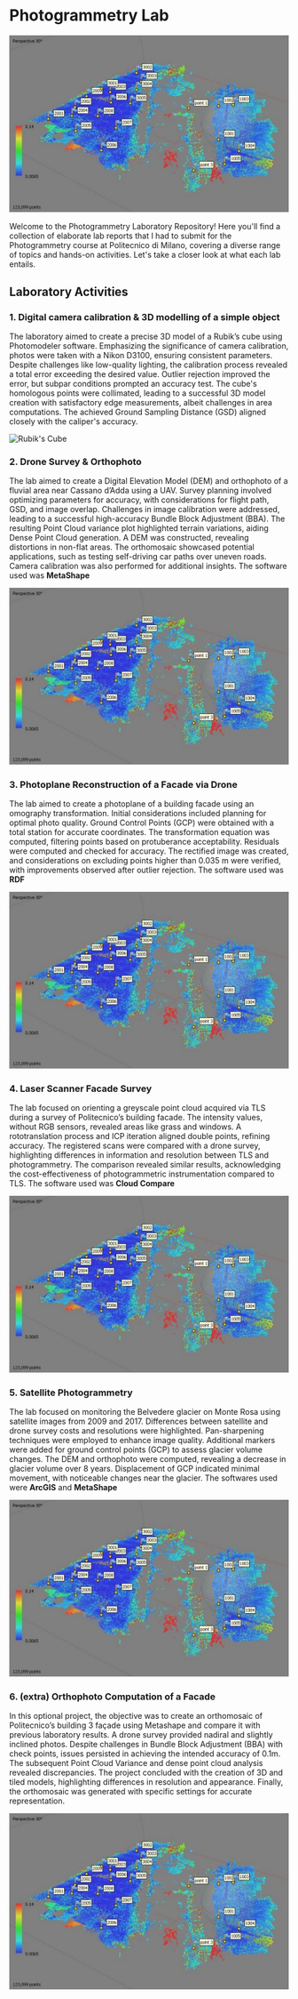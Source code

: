 # Photogrammetry Lab

![Rubik's Cube](images/pointcloud.jpg)

Welcome to the Photogrammetry Laboratory Repository! Here you'll find a collection of elaborate lab reports that I had to submit for the Photogrammetry course at Politecnico di Milano, covering a diverse range of topics and hands-on activities. Let's take a closer look at what each lab entails.

## Laboratory Activities

### 1. Digital camera calibration & 3D modelling of a simple object
The laboratory aimed to create a precise 3D model of a Rubik’s cube using Photomodeler software. Emphasizing the significance of camera calibration, photos were taken with a Nikon D3100, ensuring consistent parameters. Despite challenges like low-quality lighting, the calibration process revealed a total error exceeding the desired value. Outlier rejection improved the error, but subpar conditions prompted an accuracy test. The cube's homologous points were collimated, leading to a successful 3D model creation with satisfactory edge measurements, albeit challenges in area computations. The achieved Ground Sampling Distance (GSD) aligned closely with the caliper's accuracy.

![Rubik's Cube](images/rubiks_cube.jpg)

### 2. Drone Survey & Orthophoto
The lab aimed to create a Digital Elevation Model (DEM) and orthophoto of a fluvial area near Cassano d’Adda using a UAV. Survey planning involved optimizing parameters for accuracy, with considerations for flight path, GSD, and image overlap. Challenges in image calibration were addressed, leading to a successful high-accuracy Bundle Block Adjustment (BBA). The resulting Point Cloud variance plot highlighted terrain variations, aiding Dense Point Cloud generation. A DEM was constructed, revealing distortions in non-flat areas. The orthomosaic showcased potential applications, such as testing self-driving car paths over uneven roads. Camera calibration was also performed for additional insights. The software used was **MetaShape**

![Rubik's Cube](images/pointcloud.jpg)

### 3. Photoplane Reconstruction of a Facade via Drone

The lab aimed to create a photoplane of a building facade using an omography transformation. Initial considerations included planning for optimal photo quality. Ground Control Points (GCP) were obtained with a total station for accurate coordinates. The transformation equation was computed, filtering points based on protuberance acceptability. Residuals were computed and checked for accuracy. The rectified image was created, and considerations on excluding points higher than 0.035 m were verified, with improvements observed after outlier rejection. The software used was **RDF**

![Rubik's Cube](images/pointcloud.jpg)

### 4. Laser Scanner Facade Survey
The lab focused on orienting a greyscale point cloud acquired via TLS during a survey of Politecnico’s building facade. The intensity values, without RGB sensors, revealed areas like grass and windows. A rototranslation process and ICP iteration aligned double points, refining accuracy. The registered scans were compared with a drone survey, highlighting differences in information and resolution between TLS and photogrammetry. The comparison revealed similar results, acknowledging the cost-effectiveness of photogrammetric instrumentation compared to TLS. The software used was **Cloud Compare**

![Rubik's Cube](images/pointcloud.jpg)

### 5. Satellite Photogrammetry
The lab focused on monitoring the Belvedere glacier on Monte Rosa using satellite images from 2009 and 2017. Differences between satellite and drone survey costs and resolutions were highlighted. Pan-sharpening techniques were employed to enhance image quality. Additional markers were added for ground control points (GCP) to assess glacier volume changes. The DEM and orthophoto were computed, revealing a decrease in glacier volume over 8 years. Displacement of GCP indicated minimal movement, with noticeable changes near the glacier. The softwares used were **ArcGIS** and **MetaShape**

![Rubik's Cube](images/pointcloud.jpg)

### 6. (extra) Orthophoto Computation of a Facade
In this optional project, the objective was to create an orthomosaic of Politecnico’s building 3 façade using Metashape and compare it with previous laboratory results. A drone survey provided nadiral and slightly inclined photos. Despite challenges in Bundle Block Adjustment (BBA) with check points, issues persisted in achieving the intended accuracy of 0.1m. The subsequent Point Cloud Variance and dense point cloud analysis revealed discrepancies. The project concluded with the creation of 3D and tiled models, highlighting differences in resolution and appearance. Finally, the orthomosaic was generated with specific settings for accurate representation.

![Rubik's Cube](images/pointcloud.jpg)
